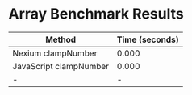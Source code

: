 # Array Benchmark Results

| Method                 | Time (seconds) |
| ---------------------- | -------------- |
| Nexium clampNumber     | 0.000          |
| JavaScript clampNumber | 0.000          |
| -                      | -              |

